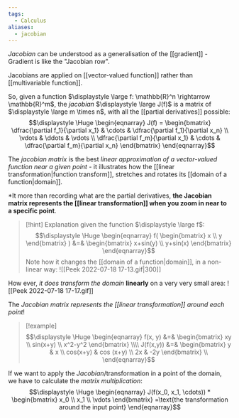 ```yaml
---
tags:
  - Calculus
aliases:
  - jacobian
---
```

*Jacobian* can be understood as a generalisation of the [[gradient]] - Gradient is like the "Jacobian row".

Jacobians are applied on [[vector-valued function]] rather than [[multivariable function]].

So, given a function $\displaystyle \large  f: \mathbb{R}^n \rightarrow \mathbb{R}^m$, the *jacobian* $\displaystyle \large J(f)$ is a matrix of $\displaystyle \large m \times n$, with all the [[partial derivatives]] possible:
$$\displaystyle \Huge \begin{eqnarray} 
J(f) = 
\begin{bmatrix} 
\dfrac{\partial f_1}{\partial x_1} & \cdots & \dfrac{\partial f_1}{\partial x_n}
\\
\vdots & \ddots & \vdots
\\
\dfrac{\partial f_m}{\partial x_1} & \cdots & \dfrac{\partial f_m}{\partial x_n}
\end{bmatrix}
\end{eqnarray}$$

The *jacobian matrix* is the best *linear approximation of a vector-valued function near a given point* - it illustrates how the [[linear transformation|function transform]], stretches and rotates its [[domain of a function|domain]]. 

*It more than recording what are the partial derivatives, **the Jacobian matrix represents the [[linear transformation]] when you zoom in near to a specific point**.

>[!hint] Explanation
> given the function $\displaystyle \large f$:
>$$\displaystyle \Huge \begin{eqnarray} 
>f(
>\begin{bmatrix}  x \\ y \end{bmatrix}
>) &=& 
>\begin{bmatrix}  
>x+sin(y) \\ y+sin(x)
>\end{bmatrix}
>\end{eqnarray}$$
>Note how it changes the [[domain of a function|domain]], in a non-linear way:
>![[Peek 2022-07-18 17-13.gif|300]]
>
How ever, *it does transform the domain* **linearly** on a very very small area:
![[Peek 2022-07-18 17-17.gif]]
>
The *Jacobian matrix represents the [[linear transformation]] around each point*!

>[!example]
>$$\displaystyle \Huge \begin{eqnarray} 
>f(x, y) &=&
>\begin{bmatrix}  
>xy \\ sin(x+y) \\ x^2-y^2
>\end{bmatrix}
>\\\\
>J(f(x,y)) &=&
>\begin{bmatrix}  
>y & x \\
>cos(x+y) & cos (x+y) \\
>2x & -2y
>\end{bmatrix} \\
>\end{eqnarray}$$

If we want to apply the *Jacobian*/transformation in a point of the domain, we have to calculate the *matrix multiplication*:
$$\displaystyle \Huge \begin{eqnarray} 
J(f(x_0, x_1, \cdots)) * \begin{bmatrix} x_0 \\ x_1 \\ \vdots \end{bmatrix} =\text{the transformation around the input point}
\end{eqnarray}$$
